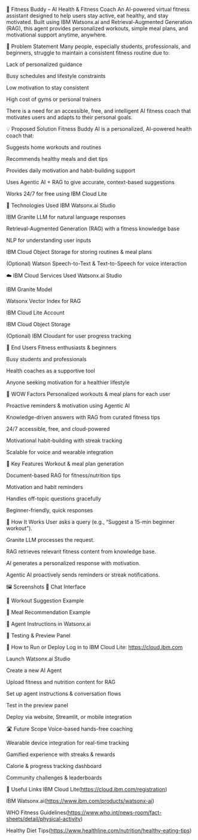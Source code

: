 💪 Fitness Buddy – AI Health & Fitness Coach
An AI-powered virtual fitness assistant designed to help users stay active, eat healthy, and stay motivated. Built using IBM Watsonx.ai and Retrieval-Augmented Generation (RAG), this agent provides personalized workouts, simple meal plans, and motivational support anytime, anywhere.


🧩 Problem Statement
Many people, especially students, professionals, and beginners, struggle to maintain a consistent fitness routine due to:

Lack of personalized guidance

Busy schedules and lifestyle constraints

Low motivation to stay consistent

High cost of gyms or personal trainers

There is a need for an accessible, free, and intelligent AI fitness coach that motivates users and adapts to their personal goals.

💡 Proposed Solution
Fitness Buddy AI is a personalized, AI-powered health coach that:

Suggests home workouts and routines

Recommends healthy meals and diet tips

Provides daily motivation and habit-building support

Uses Agentic AI + RAG to give accurate, context-based suggestions

Works 24/7 for free using IBM Cloud Lite

🧠 Technologies Used
IBM Watsonx.ai Studio

IBM Granite LLM for natural language responses

Retrieval-Augmented Generation (RAG) with a fitness knowledge base

NLP for understanding user inputs

IBM Cloud Object Storage for storing routines & meal plans

(Optional) Watson Speech-to-Text & Text-to-Speech for voice interaction

☁️ IBM Cloud Services Used
Watsonx.ai Studio

IBM Granite Model

Watsonx Vector Index for RAG

IBM Cloud Lite Account

IBM Cloud Object Storage

(Optional) IBM Cloudant for user progress tracking

👥 End Users
Fitness enthusiasts & beginners

Busy students and professionals

Health coaches as a supportive tool

Anyone seeking motivation for a healthier lifestyle

🌟 WOW Factors
Personalized workouts & meal plans for each user

Proactive reminders & motivation using Agentic AI

Knowledge-driven answers with RAG from curated fitness tips

24/7 accessible, free, and cloud-powered

Motivational habit-building with streak tracking

Scalable for voice and wearable integration

🧪 Key Features
Workout & meal plan generation

Document-based RAG for fitness/nutrition tips

Motivation and habit reminders

Handles off-topic questions gracefully

Beginner-friendly, quick responses

🚀 How It Works
User asks a query (e.g., “Suggest a 15-min beginner workout”).

Granite LLM processes the request.

RAG retrieves relevant fitness content from knowledge base.

AI generates a personalized response with motivation.

Agentic AI proactively sends reminders or streak notifications.

🖼️ Screenshots
🔹 Chat Interface

🔹 Workout Suggestion Example

🔹 Meal Recommendation Example

🔹 Agent Instructions in Watsonx.ai


🔹 Testing & Preview Panel

📌 How to Run or Deploy
Log in to IBM Cloud Lite: https://cloud.ibm.com

Launch Watsonx.ai Studio

Create a new AI Agent

Upload fitness and nutrition content for RAG

Set up agent instructions & conversation flows

Test in the preview panel

Deploy via website, Streamlit, or mobile integration

🛣️ Future Scope
Voice-based hands-free coaching

Wearable device integration for real-time tracking

Gamified experience with streaks & rewards

Calorie & progress tracking dashboard

Community challenges & leaderboards

🔗 Useful Links
IBM Cloud Lite(https://cloud.ibm.com/registration)

IBM Watsonx.ai(https://www.ibm.com/products/watsonx-ai)

WHO Fitness Guidelines(https://www.who.int/news-room/fact-sheets/detail/physical-activity)

Healthy Diet Tips(https://www.healthline.com/nutrition/healthy-eating-tips)



